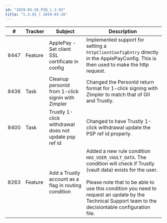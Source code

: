 ```yaml
--- 
id: "2019-03-26_PIQ_1.3.93"
title: "1.3.93 | 2019-03-26"
--- 
```



| #    | Tracker | Subject                                               | Description                                                                                                                                                                                                                                                                                |
|------|---------|-------------------------------------------------------|--------------------------------------------------------------------------------------------------------------------------------------------------------------------------------------------------------------------------------------------------------------------------------------------|
| 8447 | Feature | ApplePay - Set client SSL certificate in config       | Implemented support for setting a `httpClientConfigEntry` directly in the ApplePayConfig. This is then used to make the http request.                                                                                                                                                      |
| 8436 | Task    | Cleanup personid from 1-click signin with Zimpler     | Changed the PersonId return format for 1-click signing with Zimpler to match that of GII and Trustly.                                                                                                                                                                                      |
| 8400 | Task    | Trustly 1-click withdrawal does not update psp ref id | Changed to have Trustly 1-click withdrawal update the PSP ref id properly.                                                                                                                                                                                                                 |
| 8263 | Feature | Add a Trustly account as a flag in routing condition  | Added a new rule condition `HAS_USER_VAULT_DATA`. The condition will check if Trustly (vault data) exists for the user. <br/> <br/> Please note that to be able to use this condition you need to request an update by the Technical Support team to the decisiontable configuration file. |




